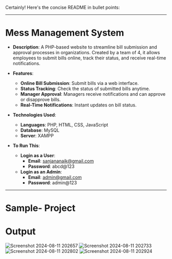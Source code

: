 Certainly! Here's the concise README in bullet points:

---

# Mess Management System

- **Description**: A PHP-based website to streamline bill submission and approval processes in organizations. Created by a team of 4, it allows employees to submit bills online, track their status, and receive real-time notifications.

- **Features**:
  - **Online Bill Submission**: Submit bills via a web interface.
  - **Status Tracking**: Check the status of submitted bills anytime.
  - **Manager Approval**: Managers receive notifications and can approve or disapprove bills.
  - **Real-Time Notifications**: Instant updates on bill status.

- **Technologies Used**:
  - **Languages**: PHP, HTML, CSS, JavaScript
  - **Database**: MySQL
  - **Server**: XAMPP

- **To Run This**:
  - **Login as a User**:
    - **Email**: sanjananaik@gmail.com
    - **Password**: abcd@123
  - **Login as an Admin**:
    - **Email**: admin@gmail.com
    - **Password**: admin@123

---
# Sample- Project
# Output
![Screenshot 2024-08-11 202657](https://github.com/user-attachments/assets/6cf7379f-53af-48d3-af2f-62320c26f1a0)
![Screenshot 2024-08-11 202733](https://github.com/user-attachments/assets/0f312ea7-60ab-4b34-9ce8-bb1a643dd89a)
![Screenshot 2024-08-11 202802](https://github.com/user-attachments/assets/510bff4e-0207-4f9d-a74b-6311f5981a88)
![Screenshot 2024-08-11 202924](https://github.com/user-attachments/assets/795d0d7d-5f74-4016-9e4a-31d78e93b829)

